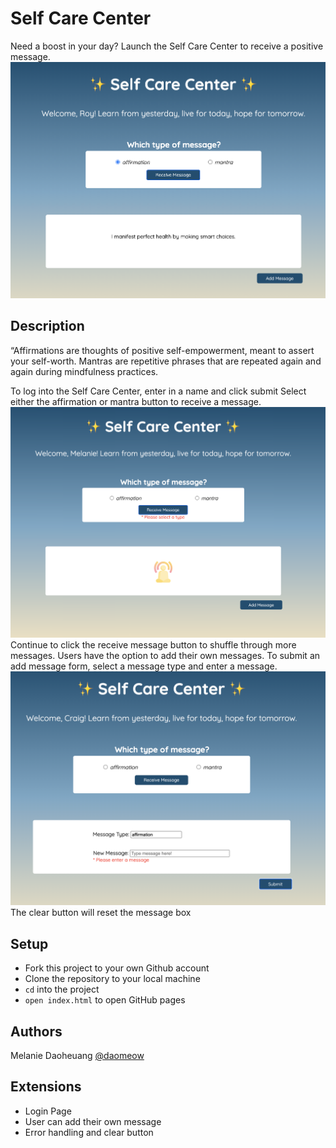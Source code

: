 # Self Care Center
Need a boost in your day? Launch the Self Care Center to receive a positive message.
![selfCare1](./assets/selfCare1.png)


## Description

“Affirmations are thoughts of positive self-empowerment, meant to assert your self-worth. Mantras are repetitive phrases that are repeated again and again during mindfulness practices.  

To log into the Self Care Center, enter in a name and click submit
Select either the affirmation or mantra button to receive a message.
![selfCare2](./assets/selfCare2.png)
Continue to click the receive message button to shuffle through more messages. 
Users have the option to add their own messages. To submit an add message form, select a message type and enter a message.
![selfCare3](./assets/selfCare3.png)
The clear button will reset the message box

## Setup

- Fork this project to your own Github account
- Clone the repository to your local machine
- `cd` into the project
- `open index.html` to open GitHub pages 

## Authors

Melanie Daoheuang [@daomeow](https://github.com/daomeow)

## Extensions
- Login Page
- User can add their own message
- Error handling and clear button 

